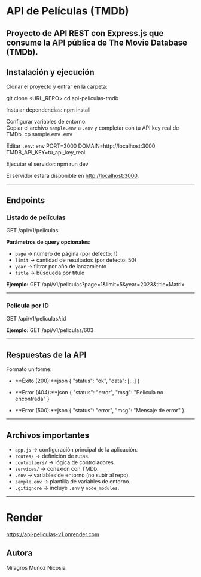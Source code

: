 # API de Películas (TMDb)

Proyecto de **API REST con Express.js** que consume la API pública de **The Movie Database (TMDb)**.  
---

##  Instalación y ejecución

Clonar el proyecto y entrar en la carpeta:

git clone <URL_REPO>
cd api-peliculas-tmdb

Instalar dependencias:
npm install

Configurar variables de entorno:  
Copiar el archivo `sample.env` a `.env` y completar con tu API key real de TMDb.
cp sample.env .env

Editar `.env`:
env
PORT=3000
DOMAIN=http://localhost:3000
TMDB_API_KEY=tu_api_key_real

Ejecutar el servidor:
npm run dev

El servidor estará disponible en [http://localhost:3000](http://localhost:3000).

---

##  Endpoints

### Listado de películas
GET /api/v1/peliculas

**Parámetros de query opcionales:**
- `page` → número de página (por defecto: 1)
- `limit` → cantidad de resultados (por defecto: 50)
- `year` → filtrar por año de lanzamiento
- `title` → búsqueda por título

**Ejemplo:**
GET /api/v1/peliculas?page=1&limit=5&year=2023&title=Matrix

---

### Película por ID
GET /api/v1/peliculas/:id

**Ejemplo:**
GET /api/v1/peliculas/603

---

##  Respuestas de la API

Formato uniforme:

- **Éxito (200):**json
{
  "status": "ok",
  "data": [...]
}

- **Error (404):**json
{
  "status": "error",
  "msg": "Película no encontrada"
}

- **Error (500):**json
{
  "status": "error",
  "msg": "Mensaje de error"
}

---

## Archivos importantes

- `app.js` → configuración principal de la aplicación.
- `routes/` → definición de rutas.
- `controllers/` → lógica de controladores.
- `services/` → conexión con TMDb.
- `.env` → variables de entorno (no subir al repo).
- `sample.env` → plantilla de variables de entorno.
- `.gitignore` → incluye `.env` y `node_modules`.

---
# Render 
https://api-peliculas-v1.onrender.com


## Autora
Milagros Muñoz Nicosia

